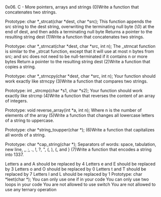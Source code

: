 0x06. C - More pointers, arrays and strings
(0)Write a function that concatenates two strings.

Prototype: char *_strcat(char *dest, char *src);
This function appends the src string to the dest string, overwriting the terminating null byte (\0) at the end of dest, and then adds a terminating null byte
Returns a pointer to the resulting string dest
(1)Write a function that concatenates two strings.

Prototype: char *_strncat(char *dest, char *src, int n);
The _strncat function is similar to the _strcat function, except that
it will use at most n bytes from src; and
src does not need to be null-terminated if it contains n or more bytes
Return a pointer to the resulting string dest
(2)Write a function that copies a string.

Prototype: char *_strncpy(char *dest, char *src, int n);
Your function should work exactly like strncpy
(3)Write a function that compares two strings.

Prototype: int _strcmp(char *s1, char *s2);
Your function should work exactly like strcmp
(4)Write a function that reverses the content of an array of integers.

Prototype: void reverse_array(int *a, int n);
Where n is the number of elements of the array
(5)Write a function that changes all lowercase letters of a string to uppercase.

Prototype: char *string_toupper(char *);
(6)Write a function that capitalizes all words of a string.

Prototype: char *cap_string(char *);
Separators of words: space, tabulation, new line, ,, ;, ., !, ?, ", (, ), {, and }
(7)Write a function that encodes a string into 1337.

Letters a and A should be replaced by 4
Letters e and E should be replaced by 3
Letters o and O should be replaced by 0
Letters t and T should be replaced by 7
Letters l and L should be replaced by 1
Prototype: char *leet(char *);
You can only use one if in your code
You can only use two loops in your code
You are not allowed to use switch
You are not allowed to use any ternary operation
